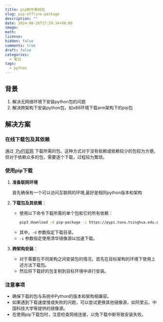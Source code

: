 ```yaml
---
title: pip制作离线包
slug: pip-offline-package
description: ""
date: 2024-08-26T17:29:34+08:00
image: 
math: 
license: 
hidden: false
comments: true
draft: false
categories:
  - 笔记
tags:
  - python
---
```


<!-- 字段	介绍	默认值
description	文章简介	
image	特色图片	
comments	显示 / 隐藏评论区	true
license	文章协议 输入 false 可以隐藏	params.article.license.default
hidden	隐藏文章（不在首页，归档等页面显示，但是可以直接通过链接访问）	false
math	加载 KaTeX 脚本	
toc	显示 / 隐藏目录	params.article.toc
lastmod	最后更改时间	 -->

## 背景
1. 解决无网络环境下安装python包的问题
2. 解决跨架构下安装python包，如x86环境下载arm架构下的pip包
## 解决方案

### 在线下载包及其依赖
通过 [`PyPI官网](https://pypi.org/) 下载所需的包。这种方式对于没有依赖或依赖较少的包较为方便。但对于依赖众多的包，需要逐个下载，过程较为繁琐。

### 使用pip下载

1. **准备联网环境**

	首先确保有一个可以访问互联网的环境,最好是相同python版本和架构
	
2. **下载包及其依赖**：
   - 使用以下命令下载所需的单个包和它的所有依赖：
     ```bash
     pip3 download -d pip-package -i https://pypi.tuna.tsinghua.edu.cn/simple requests
     ```
   - 其中，`-d` 参数指定下载目录。
   - `-i` 参数指定使用清华镜像源以加速下载。
3. **跨架构安装**：
   - 对于需要在不同架构之间安装包的情况，首先在目标架构的环境下使用上述方法下载包。
   - 然后将下载好的包复制到目标环境中进行安装。

### 注意事项
- 确保下载的包与系统中Python的版本和架构相兼容。
- 如果遇到下载速度慢或失败的问题，可以尝试更换其他镜像源，如阿里云、中国科技大学等提供的镜像源。
- 在使用pip下载包时，注意检查网络连接，以免下载中断导致安装失败。


